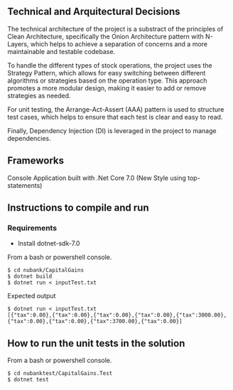 ## Technical and Arquitectural Decisions
The technical architecture of the project is a substract of the principles of Clean Architecture, specifically the Onion Architecture pattern with N-Layers, which helps to achieve a separation of concerns and a more maintainable and testable codebase.

To handle the different types of stock operations, the project uses the Strategy Pattern, which allows for easy switching between different algorithms or strategies based on the operation type. This approach promotes a more modular design, making it easier to add or remove strategies as needed.

For unit testing, the Arrange-Act-Assert (AAA) pattern is used to structure test cases, which helps to ensure that each test is clear and easy to read.

Finally, Dependency Injection (DI) is leveraged in the project to manage dependencies.

## Frameworks
Console Application built with .Net Core 7.0 (New Style using top-statements)


## Instructions to compile and run

### Requirements
 - Install dotnet-sdk-7.0

From a bash or powershell console.

``` 
$ cd nubank/CapitalGains
$ dotnet build
$ dotnet run < inputTest.txt
 ```

 Expected output

```
$ dotnet run < inputTest.txt
[{"tax":0.00},{"tax":0.00},{"tax":0.00},{"tax":0.00},{"tax":3000.00},{"tax":0.00},{"tax":0.00},{"tax":3700.00},{"tax":0.00}]
```


## How to run the unit tests in the solution

From a bash or powershell console.

```
$ cd nubanktest/CapitalGains.Test
$ dotnet test
```



